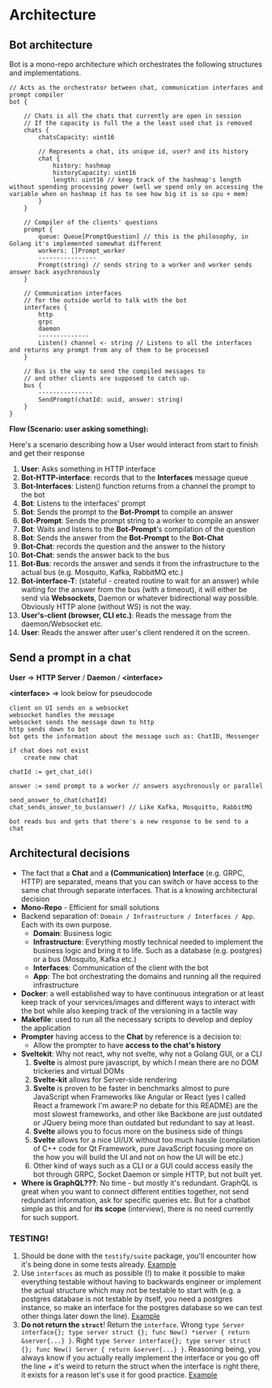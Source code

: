 # Architecture

## Bot architecture

Bot is a mono-repo architecture which orchestrates the following structures and implementations.

```
// Acts as the orchestrator between chat, communication interfaces and prompt compiler
bot {

    // Chats is all the chats that currently are open in session
    // If the capacity is full the a the least used chat is removed
    chats {
        chatsCapacity: uint16
        
        // Represents a chat, its unique id, user? and its history
        chat {
            history: hashmap
            historyCapacity: uint16
            length: uint16 // keep track of the hashmap's length without spending processing power (well we spend only on accessing the variable when on hashmap it has to see how big it is so cpu + mem)
        }
    }
    
    // Compiler of the clients' questions
    prompt {
        queue: Queue[PromptQuestion] // this is the philosophy, in Golang it's implemented somewhat different
        workers: []Prompt_worker
        ----------------
        Prompt(string) // sends string to a worker and worker sends answer back asychronously
    }
    
    // Communication interfaces
    // for the outside world to talk with the bot
    interfaces {
        http
        grpc
        daemon
        --------------
        Listen() channel <- string // Listens to all the interfaces and returns any prompt from any of them to be processed
    }
    
    // Bus is the way to send the compiled messages to
    // and other clients are supposed to catch up.
    bus {
        ---------------
        SendPrompt(chatId: uuid, answer: string)
    }
}
```

**Flow (Scenario: user asking something):**

Here's a scenario describing how a User would interact from start to finish and get their response

1. **User**: Asks something in HTTP interface
2. **Bot-HTTP-interface**: records that to the **Interfaces** message queue
3. **Bot-Interfaces**: Listen() function returns from a channel the prompt to the bot
4. **Bot**: Listens to the interfaces' prompt
5. **Bot**: Sends the prompt to the **Bot-Prompt** to compile an answer
6. **Bot-Prompt**: Sends the prompt string to a worker to compile an answer
7. **Bot**: Waits and listens to the **Bot-Prompt**'s compilation of the question
8. **Bot**: Sends the answer from the **Bot-Prompt** to the **Bot-Chat**
9. **Bot-Chat**: records the question and the answer to the history
10. **Bot-Chat**: sends the answer back to the bus
11. **Bot-Bus**: records the answer and sends it from the infrastructure to the actual bus (e.g. Mosquito, Kafka, RabbitMQ etc.)
12. **Bot-interface-T**: (stateful - created routine to wait for an answer) while waiting for the answer from the bus (with a timeout), it will either be send via **Websockets**, Daemon or whatever bidirectional way possible. Obviously HTTP alone (without WS) is not the way.
13. **User's-client (browser, CLI etc.)**: Reads the message from the daemon/Websocket etc.
14. **User**: Reads the answer after user's client rendered it on the screen.

## Send a prompt in a chat

**User** => **HTTP Server** / **Daemon** / **\<interface\>**

**\<interface\>** => look below for pseudocode

```
client on UI sends on a websocket
websocket handles the message
websocket sends the message down to http
http sends down to bot
bot gets the information about the message such as: ChatID, Messenger

if chat does not exist
    create new chat

chatId := get_chat_id()
    
answer := send prompt to a worker // answers asychronously or parallel

send_answer_to_chat(chatId)
chat_sends_answer_to_bus(answer) // Like Kafka, Mosquitto, RabbitMQ

bot reads bus and gets that there's a new response to be send to a chat
```

## Architectural decisions

- The fact that a **Chat** and a **(Communication) Interface** (e.g. GRPC, HTTP) are separated, means that you can switch or have access to the same chat through separate interfaces. That is a knowing architectural decision
- **Mono-Repo** - Efficient for small solutions
- Backend separation of: `Domain / Infrastructure / Interfaces / App`. Each with its own purpose.
    - **Domain**: Business logic
    - **Infrastructure**: Everything mostly technical needed to implement the business logic and bring it to life. Such as a database (e.g. postgres) or a bus (Mosquito, Kafka etc.)
    - **Interfaces**: Communication of the client with the bot
    - **App**: The bot orchestrating the domains and running all the required infrastructure
- **Docker**: a well established way to have continuous integration or at least keep track of your services/images and different ways to interact with the bot while also keeping track of the versioning in a tactile way
- **Makefile**: used to run all the necessary scripts to develop and deploy the application
- **Prompter** having access to the **Chat** by reference is a decision to:
    - Allow the prompter to have **access to the chat's history**
- **Sveltekit**: Why not react, why not svelte, why not a Golang GUI, or a CLI
    1. **Svelte** is almost pure javascript, by which I mean there are no DOM trickeries and virtual DOMs
    2. **Svelte-kit** allows for Server-side rendering
    3. **Svelte** is proven to be faster in benchmarks almost to pure JavaScript when Frameworks like Angular or React (yes I called React a framework I'm aware:P no debate for this README) are the most slowest frameworks, and other like Backbone are just outdated or JQuery being more than outdated but redundant to say at least.
    4. **Svelte** allows you to focus more on the business side of things
    5. **Svelte** allows for a nice UI/UX without too much hassle (compilation of C++ code for Qt Framework, pure JavaScript focusing more on the how you will build the UI and not on how the UI will be etc.)
    6. Other kind of ways such as a CLI or a GUI could access easily the bot through GRPC, Socket Daemon or simple HTTP, but not built yet.
- **Where is GraphQL???**: No time - but mostly it's redundant. GraphQL is great when you want to connect different entities together, not send redundant information, ask for specific queries etc. But for a chatbot simple as this and for **its scope** (interview), there is no need currently for such support.

### TESTING!

1. Should be done with the `testify/suite` package, you'll encounter how it's being done in some tests already. [Example](../internal/libs/lists/lists_test.go)
2. Use `interfaces` as much as possible \(!\) to make it possible to make everything testable without having to backwards engineer or implement the actual structure which may not be testable to start with (e.g. a postgres database is not testable by itself, you need a postgres instance, so make an interface for the postgres database so we can test other things later down the line). [Example](../internal/bot/interfaces/interfaces.go)
3. **Do not return the `struct`**! Return the `interface`. Wrong `type Server interface{}; type server struct {}; func New() *server { return &server{...} }`. Right `type Server interface{}; type server struct {}; func New() Server { return &server{...} }`. Reasoning being, you always know if you actually really implement the interface or you go off the line + it's weird to return the struct when the interface is right there, it exists for a reason let's use it for good practice. [Example](../internal/bot/interfaces/http_server/server.go)
